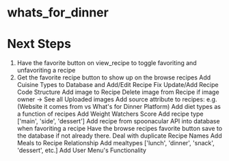 # whats_for_dinner

# Next Steps
1. Have the favorite button on view_recipe to toggle favoriting and unfavoriting a recipe
2. Get the favorite recipe button to show up on the browse recipes
Add Cuisine Types to Database and Add/Edit Recipe
Fix Update/Add Recipe Code Structure
Add image to Recipe
Delete image from Recipe if image owner
-> 
See all Uploaded images
Add source attribute to recipes: e.g.(Website it comes from vs What's for Dinner Platform)
Add diet types as a function of recipes
Add Weight Watchers Score
Add recipe type ['main', 'side', 'dessert']
Add recipe from spoonacular API into database when favoriting a recipe
Have the browse recipes favorite button save to the database if not already there. 
Deal with duplicate Recipe Names
Add Meals to Recipe Relationship
Add mealtypes ['lunch', 'dinner', 'snack', 'dessert', etc.]
Add User Menu's Functionality

